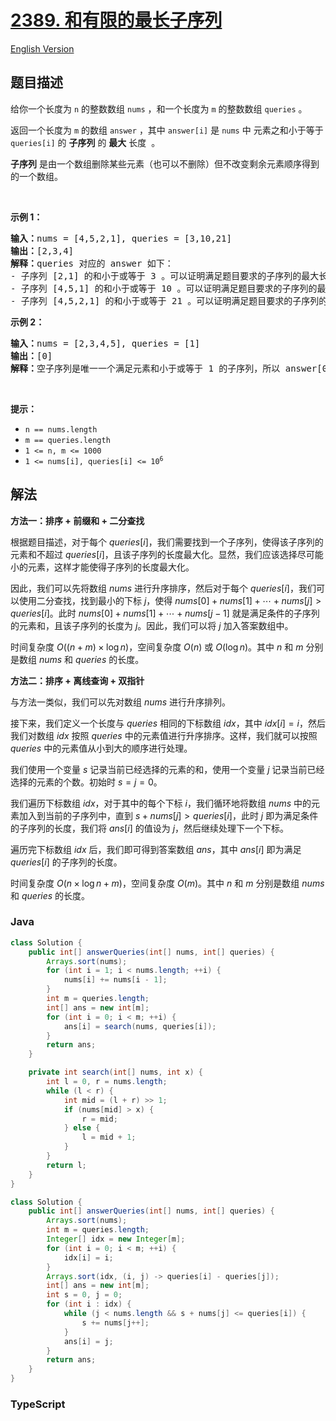 # [2389. 和有限的最长子序列](https://leetcode.cn/problems/longest-subsequence-with-limited-sum)

[English Version](/solution/2300-2399/2389.Longest%20Subsequence%20With%20Limited%20Sum/README_EN.md)

## 题目描述

<!-- 这里写题目描述 -->

<p>给你一个长度为 <code>n</code>&nbsp;的整数数组 <code>nums</code> ，和一个长度为 <code>m</code> 的整数数组 <code>queries</code> 。</p>

<p>返回一个长度为 <code>m</code> 的数组<em> </em><code>answer</code><em> </em>，其中<em> </em><code>answer[i]</code><em> </em>是 <code>nums</code> 中<span style=""> </span>元素之和小于等于 <code>queries[i]</code> 的 <strong>子序列</strong> 的 <strong>最大</strong> 长度<span style="">&nbsp;</span><span style=""> </span>。</p>

<p><strong>子序列</strong> 是由一个数组删除某些元素（也可以不删除）但不改变剩余元素顺序得到的一个数组。</p>

<p>&nbsp;</p>

<p><strong>示例 1：</strong></p>

<pre>
<strong>输入：</strong>nums = [4,5,2,1], queries = [3,10,21]
<strong>输出：</strong>[2,3,4]
<strong>解释：</strong>queries 对应的 answer 如下：
- 子序列 [2,1] 的和小于或等于 3 。可以证明满足题目要求的子序列的最大长度是 2 ，所以 answer[0] = 2 。
- 子序列 [4,5,1] 的和小于或等于 10 。可以证明满足题目要求的子序列的最大长度是 3 ，所以 answer[1] = 3 。
- 子序列 [4,5,2,1] 的和小于或等于 21 。可以证明满足题目要求的子序列的最大长度是 4 ，所以 answer[2] = 4 。
</pre>

<p><strong>示例 2：</strong></p>

<pre>
<strong>输入：</strong>nums = [2,3,4,5], queries = [1]
<strong>输出：</strong>[0]
<strong>解释：</strong>空子序列是唯一一个满足元素和小于或等于 1 的子序列，所以 answer[0] = 0 。</pre>

<p>&nbsp;</p>

<p><strong>提示：</strong></p>

<ul>
	<li><code>n == nums.length</code></li>
	<li><code>m == queries.length</code></li>
	<li><code>1 &lt;= n, m &lt;= 1000</code></li>
	<li><code>1 &lt;= nums[i], queries[i] &lt;= 10<sup>6</sup></code></li>
</ul>

## 解法

**方法一：排序 + 前缀和 + 二分查找**

根据题目描述，对于每个 $queries[i]$，我们需要找到一个子序列，使得该子序列的元素和不超过 $queries[i]$，且该子序列的长度最大化。显然，我们应该选择尽可能小的元素，这样才能使得子序列的长度最大化。

因此，我们可以先将数组 $nums$ 进行升序排序，然后对于每个 $queries[i]$，我们可以使用二分查找，找到最小的下标 $j$，使得 $nums[0] + nums[1] + \cdots + nums[j] \gt queries[i]$。此时 $nums[0] + nums[1] + \cdots + nums[j - 1]$ 就是满足条件的子序列的元素和，且该子序列的长度为 $j$。因此，我们可以将 $j$ 加入答案数组中。

时间复杂度 $O((n + m) \times \log n)$，空间复杂度 $O(n)$ 或 $O(\log n)$。其中 $n$ 和 $m$ 分别是数组 $nums$ 和 $queries$ 的长度。

**方法二：排序 + 离线查询 + 双指针**

与方法一类似，我们可以先对数组 $nums$ 进行升序排列。

接下来，我们定义一个长度与 $queries$ 相同的下标数组 $idx$，其中 $idx[i]=i$，然后我们对数组 $idx$ 按照 $queries$ 中的元素值进行升序排序。这样，我们就可以按照 $queries$ 中的元素值从小到大的顺序进行处理。

我们使用一个变量 $s$ 记录当前已经选择的元素的和，使用一个变量 $j$ 记录当前已经选择的元素的个数。初始时 $s = j = 0$。

我们遍历下标数组 $idx$，对于其中的每个下标 $i$，我们循环地将数组 $nums$ 中的元素加入到当前的子序列中，直到 $s + nums[j] \gt queries[i]$，此时 $j$ 即为满足条件的子序列的长度，我们将 $ans[i]$ 的值设为 $j$，然后继续处理下一个下标。

遍历完下标数组 $idx$ 后，我们即可得到答案数组 $ans$，其中 $ans[i]$ 即为满足 $queries[i]$ 的子序列的长度。

时间复杂度 $O(n \times \log n + m)$，空间复杂度 $O(m)$。其中 $n$ 和 $m$ 分别是数组 $nums$ 和 $queries$ 的长度。

### **Java**

```java
class Solution {
    public int[] answerQueries(int[] nums, int[] queries) {
        Arrays.sort(nums);
        for (int i = 1; i < nums.length; ++i) {
            nums[i] += nums[i - 1];
        }
        int m = queries.length;
        int[] ans = new int[m];
        for (int i = 0; i < m; ++i) {
            ans[i] = search(nums, queries[i]);
        }
        return ans;
    }

    private int search(int[] nums, int x) {
        int l = 0, r = nums.length;
        while (l < r) {
            int mid = (l + r) >> 1;
            if (nums[mid] > x) {
                r = mid;
            } else {
                l = mid + 1;
            }
        }
        return l;
    }
}
```

```java
class Solution {
    public int[] answerQueries(int[] nums, int[] queries) {
        Arrays.sort(nums);
        int m = queries.length;
        Integer[] idx = new Integer[m];
        for (int i = 0; i < m; ++i) {
            idx[i] = i;
        }
        Arrays.sort(idx, (i, j) -> queries[i] - queries[j]);
        int[] ans = new int[m];
        int s = 0, j = 0;
        for (int i : idx) {
            while (j < nums.length && s + nums[j] <= queries[i]) {
                s += nums[j++];
            }
            ans[i] = j;
        }
        return ans;
    }
}
```

### **TypeScript**
